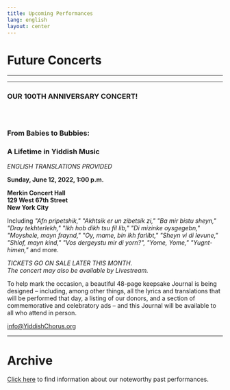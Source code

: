 ```yaml
---
title: Upcoming Performances
lang: english
layout: center
---
```


# Future Concerts

_____

*********

### OUR 100TH ANNIVERSARY CONCERT!
### &nbsp;
### From Babies to Bubbies:
### A Lifetime in Yiddish Music

*ENGLISH TRANSLATIONS PROVIDED*

**Sunday, June 12, 2022, 1:00 p.m.**

**Merkin Concert Hall  
129 West 67th Street  
New York City**

Including *"Afn pripetshik," "Akhtsik er un zibetsik zi," "Ba mir bistu sheyn," "Dray tekhterlekh," "Ikh hob dikh tsu fil lib," "Di mizinke oysgegebn," "Moyshele, mayn fraynd," "Oy, mame, bin ikh farlibt," "Sheyn vi di levune," "Shlof, mayn kind," "Vos dergeystu mir di yorn?", "Yome, Yome," "Yugnt-himen,"* and more.  

*TICKETS GO ON SALE LATER THIS MONTH*.  
*The concert may also be available by Livestream.*  

To help mark the occasion, a beautiful 48-page keepsake Journal is being designed – including, among other things, all the lyrics and translations that will be performed that day, a listing of our donors, and a section of commemorative and celebratory ads – and this Journal will be available to all who attend in person.  

[info@YiddishChorus.org](mailto:info@yiddishchorus.org)

_____

# Archive

[Click here](concerts_archive.html) to find information about our noteworthy past performances.
